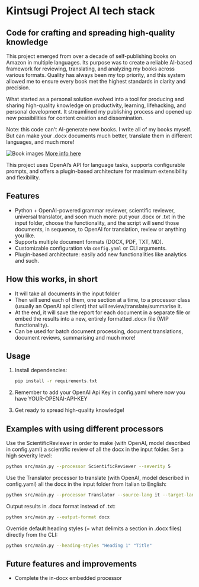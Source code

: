 # Kintsugi Project AI tech stack
## Code for crafting and spreading high-quality knowledge

This project emerged from over a decade of self-publishing books on Amazon in multiple languages. Its purpose was to create a reliable AI-based framework for reviewing, translating, and analyzing my books across various formats. Quality has always been my top priority, and this system allowed me to ensure every book met the highest standards in clarity and precision.

What started as a personal solution evolved into a tool for producing and sharing high-quality knowledge on productivity, learning, lifehacking, and personal development. It streamlined my publishing process and opened up new possibilities for content creation and dissemination.

Note: this code can't AI-generate new books. I write all of my books myself. But can make your .docx documents much better, translate them in different languages, and much more!

![Book images](https://cdn.shopify.com/s/files/1/0273/6517/9457/files/Screenshot_2024-12-20_alle_17.36.17.png?v=1734712748)
[More info here](https://www.amazon.com/stores/Danilo-Lapegna/author/B0CGMF7CGG)

This project uses OpenAI’s API for language tasks, supports configurable prompts, and offers a plugin-based architecture for maximum extensibility and flexibility.

## Features
- Python + OpenAI-powered grammar reviewer, scientific reviewer, universal translator, and soon much more: put your .docx or .txt in the input folder, choose the functionality, and the script will send those documents, in sequence, to OpenAI for translation, review or anything you like.
- Supports multiple document formats (DOCX, PDF, TXT, MD).
- Customizable configuration via `config.yaml` or CLI arguments.
- Plugin-based architecture: easily add new functionalities like analytics and such.

## How this works, in short
- It will take all documents in the input folder
- Then will send each of them, one section at a time, to a processor class (usually an OpenAI api client) that will review/translate/summarise it.
- At the end, it will save the report for each document in a separate file or embed the results into a new, entirely formatted .docx file (WIP functionality).
- Can be used for batch document processing, document translations, document reviews, summarising and much more!

## Usage

1. Install dependencies:
   ```bash
   pip install -r requirements.txt

2. Remember to add your OpenAI Api Key in config.yaml where now you have YOUR-OPENAI-API-KEY

3. Get ready to spread high-quality knowledge!

## Examples with using different processors

Use the ScientificReviewer in order to make (with OpenAI, model described in config.yaml) a scientific review of all the docx in the input folder. Set a high severity level:
   ```bash
   python src/main.py --processor ScientificReviewer --severity 5
   ```

Use the Translator processor to translate (with OpenAI, model described in config.yaml) all the docx in the input folder from Italian to English:

   ```bash
   python src/main.py --processor Translator --source-lang it --target-lang en
   ```

Output results in .docx format instead of .txt:

   ```bash
   python src/main.py --output-format docx
   ```


Override default heading styles (= what delimits a section in .docx files) directly from the CLI:
   ```bash
   python src/main.py --heading-styles "Heading 1" "Title"
   ```

## Future features and improvements

- Complete the in-docx embedded processor